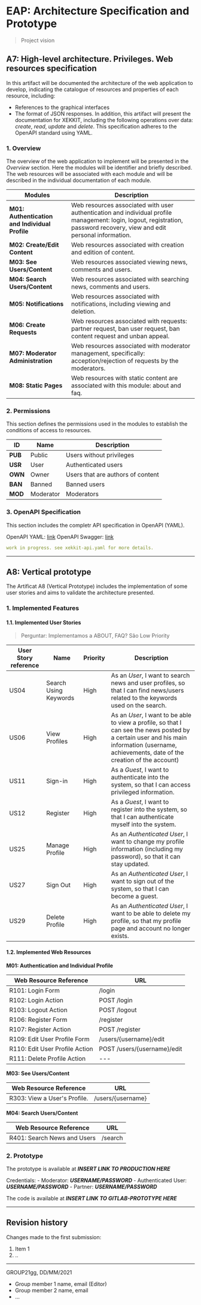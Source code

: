 # EAP: Architecture Specification and Prototype

> Project vision

## A7: High-level architecture. Privileges. Web resources specification

In this artifact will be documented the architecture of the web application to develop, indicating the catalogue of resources and properties of each resource, including:
- References to the graphical interfaces
- The format of JSON responses.
In addition, this artifact will present the documentation for XEKKIT, including the following operations over data: *create*, *read*, *update* and *delete*.
This specification adheres to the OpenAPI standard using YAML.

### 1. Overview

The overview of the web application to implement will be presented in the *Overview* section. Here the modules will be identifier and briefly described. The web resources will be associated with each module and will be described in the individual documentation of each module.

| Modules | Description |
|-------- | ----------- |
| **M01: Authentication and Individual Profile** | Web resources associated with user authentication and individual profile management: login, logout, registration, password recovery, view and edit personal information. |
| **M02: Create/Edit Content** | Web resources associated with creation and edition of content.  |
| **M03: See Users/Content** | Web resources associated viewing news, comments and users. |
| **M04: Search Users/Content** | Web resources associated with searching news, comments and users. |
| **M05: Notifications** | Web resources associated with notifications, including viewing and deletion. |
| **M06: Create Requests** | Web resources associated with requests: partner request, ban user request, ban content request and unban appeal. |
| **M07: Moderator Administration** | Web resources associated with moderator management, specifically: acception/rejection of requests by the moderators. |
| **M08: Static Pages** | Web resources with static content are associated with this module: about and faq. |

### 2. Permissions 

This section defines the permissions used in the modules to establish the conditions of access to resources.

| ID | Name | Description |
| --- | --- | --- |
| **PUB** | Public | Users without privileges |
| **USR** | User | Authenticated users |
| **OWN** | Owner | Users that are authors of content |
| **BAN** | Banned | Banned users |
| **MOD** | Moderator | Moderators |

### 3. OpenAPI Specification

This section includes the completr API specification in OpenAPI (YAML).

OpenAPI YAML: [link](../xekkit/xekkit-api.yaml)
OpenAPI Swagger: [link](https://app.swaggerhub.com/apis/lbaw2114/lbaw-xekkit_web_api/1.0)

```yaml
work in progress. see xekkit-api.yaml for more details.

```


---


## A8: Vertical prototype

The Artificat A8 (Vertical Prototype) includes the implementation of some user stories and aims to validate the architecture presented.

### 1. Implemented Features

#### 1.1. Implemented User Stories

> Perguntar: Implementamos a ABOUT, FAQ? São Low Priority

| User Story reference | Name                   | Priority                   | Description                   |
| -------------------- | ---------------------- | -------------------------- | ----------------------------- |
| US04                 | Search Using Keywords | High | As an *User*, I want to search news and user profiles, so that I can find news/users related to the keywords used on the search. |
| US06                 | View Profiles | High | As an *User*, I want to be able to view a profile, so that I can see the news posted by a certain user and his main information (username, achievements, date of the creation of the account) |
| US11                 | Sign-in | High | As a *Guest*, I want to authenticate into the system, so that I can access privileged information. |
| US12                 | Register | High | As a *Guest*, I want to register into the system, so that I can authenticate myself into the system. |
| US25                 | Manage Profile | High | As an *Authenticated User*, I want to change my profile information (including my password), so that it can stay updated. |
| US27                 | Sign Out | High | As an *Authenticated User*, I want to sign out of the system, so that I can become a guest. |
| US29                 | Delete Profile | High | As an *Authenticated User*, I want to be able to delete my profile, so that my profile page and account no longer exists. |

#### 1.2. Implemented Web Resources

**M01: Authentication and Individual Profile** 

| Web Resource Reference | URL                            |
| ---------------------- | ------------------------------ |
| R101: Login Form | /login |
| R102: Login Action | POST /login |
| R103: Logout Action | POST /logout |
| R106: Register Form | /register |
| R107: Register Action | POST /register |
| R109: Edit User Profile Form | /users/{username}/edit |
| R110: Edit User Profile Action | POST /users/{username}/edit |
| R111: Delete Profile Action | --- |

**M03: See Users/Content**

| Web Resource Reference | URL                            |
| ---------------------- | ------------------------------ |
| R303: View a User's Profile. | /users/{username} |

**M04: Search Users/Content**

| Web Resource Reference | URL                            |
| ---------------------- | ------------------------------ |
| R401: Search News and Users | /search |

### 2. Prototype

The prototype is available at ***INSERT LINK TO PRODUCTION HERE***

Credentials:
    - Moderator: ***USERNAME/PASSWORD***
    - Authenticated User: ***USERNAME/PASSWORD***
    - Partner: ***USERNAME/PASSWORD***

The code is available at ***INSERT LINK TO GITLAB-PROTOTYPE HERE***


---


## Revision history

Changes made to the first submission:
1. Item 1
1. ..

***
GROUP21gg, DD/MM/2021
 
* Group member 1 name, email (Editor)
* Group member 2 name, email
* ...
